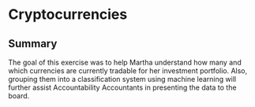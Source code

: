 # Cryptocurrencies

## Summary

The goal of this exercise was to help Martha understand how many and which currencies are currently tradable for her investment portfolio. Also, grouping them into a classification system using machine learning will further assist Accountability Accountants in presenting the data to the board.
